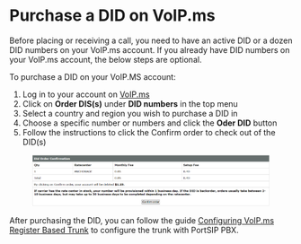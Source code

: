 # Purchase a DID on VoIP.ms

Before placing or receiving a call, you need to have an active DID or a dozen DID numbers on your VoIP.ms account. If you already have DID numbers on your VoIP.ms account, the below steps are optional.

To purchase a DID on your VoIP.MS account:

1. Log in to your account on [VoIP.ms](https://voip.ms/signin/index.php)
2. Click on **Order DIS(s)** under **DID numbers** in the top menu
3. Select a country and region you wish to purchase a DID in
4. Choose a specific number or numbers and click the **Oder DID** button
5. Follow the instructions to click the Confirm order to check out of the DID(s)

<figure><img src="../../.gitbook/assets/voip.ms-fig1.png" alt=""><figcaption></figcaption></figure>

After purchasing the DID, you can follow the guide [Configuring VoIP.ms Register Based Trunk](configuring-voip.ms-register-based-trunk.md) to configure the trunk with PortSIP PBX.

